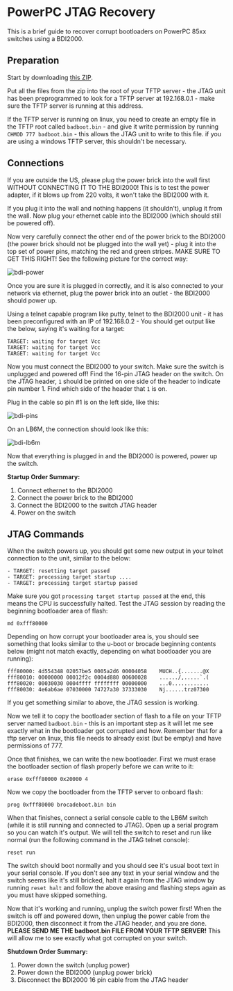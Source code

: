# PowerPC JTAG Recovery
This is a brief guide to recover corrupt bootloaders on PowerPC 85xx switches using a BDI2000. 

## Preparation
Start by downloading [this ZIP](http://fohdeesha.com/data/other/jtag-recovery.zip).

Put all the files from the zip into the root of your TFTP server - the JTAG unit has been preprogrammed to look for a TFTP server at 192.168.0.1  - make sure the TFTP server is running at this address.

If the TFTP server is running on linux, you need to create an empty file in the TFTP root called `badboot.bin` - and give it write permission by running `CHMOD 777 badboot.bin` - this allows the JTAG unit to write to this file. if you are using a windows TFTP server, this shouldn't be necessary.

## Connections
If you are outside the US, please plug the power brick into the wall first WITHOUT CONNECTING IT TO THE BDI2000! This is to test the power adapter, if it blows up from 220 volts, it won't take the BDI2000 with it.  

If you plug it into the wall and nothing happens (it shouldn't), unplug it from the wall. Now plug your ethernet cable into the BDI2000 (which should still be powered off).  

Now very carefully connect the other end of the power brick to the BDI2000 (the power brick should not be plugged into the wall yet) - plug it into the top set of power pins, matching the red and green stripes. MAKE SURE TO GET THIS RIGHT! See the following picture for the correct way:  

![bdi-power](http://fohdeesha.com/data/other/bdipower.jpg)

Once you are sure it is plugged in correctly, and it is also connected to your network via ethernet, plug the power brick into an outlet - the BDI2000 should power up.  

Using a telnet capable program like putty, telnet to the BDI2000 unit - it has been preconfigured with an IP of 192.168.0.2 - You should get output like the below, saying it's waiting for a target:

```
TARGET: waiting for target Vcc
TARGET: waiting for target Vcc
TARGET: waiting for target Vcc
```

Now you must connect the BDI2000 to your switch. Make sure the switch is unplugged and powered off! Find the 16-pin JTAG header on the switch. On the JTAG header, `1` should be printed on one side of the header to indicate pin number 1. Find which side of the header that `1` is on.  

Plug in the cable so pin #1 is on the left side, like this:  

![bdi-pins](http://fohdeesha.com/data/other/bdipins.jpg)

On an LB6M, the connection should look like this:  

![bdi-lb6m](http://fohdeesha.com/data/other/bdilb6m.jpg)

Now that everything is plugged in and the BDI2000 is powered, power up the switch.  

**Startup Order Summary:**  
1. Connect ethernet to the BDI2000  
2. Connect the power brick to the BDI2000  
3. Connect the BDI2000 to the switch JTAG header  
4. Power on the switch  

## JTAG Commands

When the switch powers up, you should get some new output in your telnet connection to the unit, similar to the below:

```
- TARGET: resetting target passed  
- TARGET: processing target startup ....  
- TARGET: processing target startup passed
```
Make sure you got `processing target startup passed` at the end, this means the CPU is successfully halted. Test the JTAG session by reading the beginning bootloader area of flash:

```
md 0xfff80000
```
Depending on how corrupt your bootloader area is, you should see something that looks similar to the u-boot or brocade beginning contents below (might not match exactly, depending on what bootloader you are running):
```
fff80000: 4d554348 02057be5 0005a2d6 00004058    MUCH..{.......@X
fff80010: 00000000 00012f2c 0004d880 00600028    ....../,.....`.(
fff80020: 00030030 0004ffff ffffffff 00000000    ...0............
fff80030: 4e6ab6ae 07030000 74727a30 37333030    Nj......trz07300
```

If you get something similar to above, the JTAG session is working.  

Now we tell it to copy the bootloader section of flash to a file on your TFTP server named `badboot.bin` - this is an important step as it will let me see exactly what in the bootloader got corrupted and how. Remember that for a tftp server on linux, this file needs to already exist (but be empty) and have permissions of 777.  

Once that finishes, we can write the new bootloader. First we must erase the bootloader section of flash properly before we can write to it:
```
erase 0xfff80000 0x20000 4
```
Now we copy the bootloader from the TFTP server to onboard flash:
```
prog 0xfff80000 brocadeboot.bin bin
```
When that finishes, connect a serial console cable to the LB6M switch (while it is still running and connected to JTAG). Open up a serial program so you can watch it's output. We will tell the switch to reset and run like normal (run the following command in the JTAG telnet console):
```
reset run
```
The switch should boot normally and you should see it's usual boot text in your serial console. If you don't see any text in your serial window and the switch seems like it's still bricked, halt it again from the JTAG window by running `reset halt` and follow the above erasing and flashing steps again as you must have skipped something.  

Now that it's working and running, unplug the switch power first! When the switch is off and powered down, then unplug the power cable from the BDI2000, then disconnect it from the JTAG header, and you are done. **PLEASE SEND ME THE badboot.bin FILE FROM YOUR TFTP SERVER!** This will allow me to see exactly what got corrupted on your switch.

**Shutdown Order Summary:**  
1. Power down the switch (unplug power)  
2. Power down the BDI2000 (unplug power brick)  
3. Disconnect the BDI2000 16 pin cable from the JTAG header  
